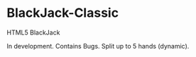 # BlackJack-Classic
HTML5 BlackJack

In development. Contains Bugs. Split up to 5 hands (dynamic). 
